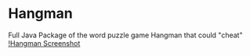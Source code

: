 # Hangman
Full Java Package of the word puzzle game Hangman that could "cheat"
[!Hangman Screenshot](hangman.png)
